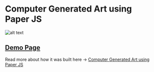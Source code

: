 # Computer Generated Art using Paper JS

![alt text](https://miro.medium.com/max/4800/1*ruXGvMSpUwmgrgyHu3DbbQ.png "generated artworks")

## [Demo Page](http://karanmhatre.com/auto-art)

Read more about how it was built here ->
[Computer Generated Art using Paper JS](https://medium.com/@me_12358/computer-generated-art-using-paper-js-43ae694be765)
